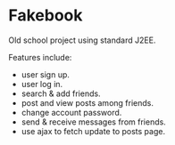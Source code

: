 # Fakebook

Old school project using standard J2EE.

Features include:

* user sign up.
* user log in.
* search & add friends.
* post and view posts among friends.
* change account password.
* send & receive messages from friends.
* use ajax to fetch update to posts page.
